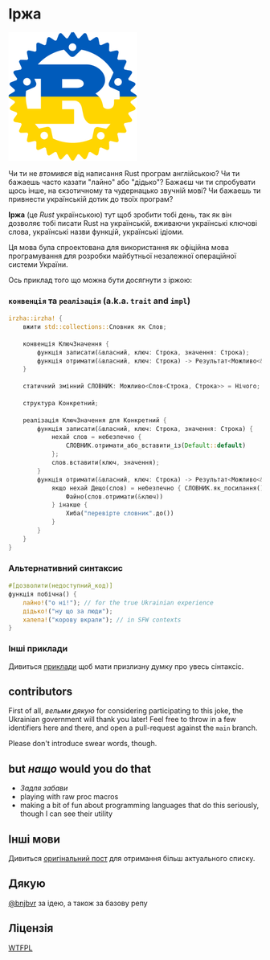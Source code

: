 # Іржа

<img src="assets/logo-transparent.png" alt="irzha logo" width="256" height="256"/>

Чи ти не _втомився_ від написання Rust програм англійською? Чи ти бажаешь часто казати
"лайно" або "дідько"? Бажаєш чи ти спробувати щось інше, на єкзотичному та чудернацько звучній мові? Чи бажаешь ти привнести українській дотик до твоїх програм?

**Іржа** (це _Rust_ українською) тут щоб зробити тобі день, так як він дозволяє тобі писати Rust на українській, вживаючи українські ключові слова, українські назви функцій,
українські ідіоми.

Ця мова була спроектована для використання як офіційна мова програмування для розробки майбутньої незалежної операційної системи України.

Ось приклад того що можна бути досягнути з іржою:

### `конвенція` та `реалізація` (a.k.a. `trait` and `impl`)

```rust
irzha::irzha! {
    вжити std::collections::Словник як Слов;

    конвенція КлючЗначення {
        функція записати(&власний, ключ: Строка, значення: Строка);
        функція отримати(&власний, ключ: Строка) -> Результат<Можливо<&Строка>, Строка>;
    }

    статичний змінний СЛОВНИК: Можливо<Слов<Строка, Строка>> = Нічого;

    структура Конкретний;

    реалізація КлючЗначення для Конкретний {
        функція записати(&власний, ключ: Строка, значення: Строка) {
            нехай слов = небезпечно {
                СЛОВНИК.отримати_або_вставити_із(Default::default)
            };
            слов.вставити(ключ, значення);
        }
        функція отримати(&власний, ключ: Строка) -> Результат<Можливо<&Строка>, Строка> {
            якщо нехай Дещо(слов) = небезпечно { СЛОВНИК.як_посилання() } {
                Файно(слов.отримати(&ключ))
            } інакше {
                Хиба("перевірте словник".до())
            }
        }
    }
}
```

### Альтернативний синтаксис

```rust
#[дозволити(недоступний_код)]
функція побічна() {
    лайно!("о ні!"); // for the true Ukrainian experience
    дідько!("ну що за люди");
    халепа!("корову вкрали"); // in SFW contexts
}
```

### Інші приклади

Дивиться [приклади](https://github.com/brokeyourbike/irzha/blob/main/examples/src/main.rs) щоб мати призлизну думку про увесь сінтаксіс.

## contributors

First of all, _вельми дякую_ for considering participating to this joke, the
Ukrainian government will thank you later! Feel free to throw in a few identifiers
here and there, and open a pull-request against the `main` branch.

Please don't introduce swear words, though.

## but _нащо_ would you do that

- _Задля забави_
- playing with raw proc macros
- making a bit of fun about programming languages that do this seriously, though I can see their utility

## Інші мови

Дивиться [оригінальний пост](https://github.com/bnjbvr/rouille#other-languages) для отримання більш актуального списку.

## Дякую

[@bnjbvr](https://github.com/bnjbvr) за ідею, а також за базову репу

## Ліцензія

[WTFPL](https://github.com/brokeyourbike/irzha/blob/main/LICENSE)

